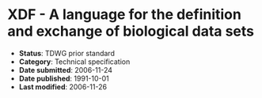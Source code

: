 # XDF - A language for the definition and exchange of biological data sets

* **Status**: TDWG prior standard
* **Category**: Technical specification
* **Date submitted**: 2006-11-24
* **Date published**: 1991-10-01
* **Last modified**: 2006-11-26
